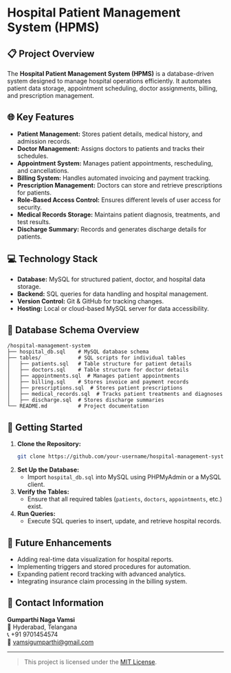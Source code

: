 # Hospital Patient Management System (HPMS)

## 📋 Project Overview
The **Hospital Patient Management System (HPMS)** is a database-driven system designed to manage hospital operations efficiently. It automates patient data storage, appointment scheduling, doctor assignments, billing, and prescription management.

## 🌐 Key Features
- **Patient Management:** Stores patient details, medical history, and admission records.
- **Doctor Management:** Assigns doctors to patients and tracks their schedules.
- **Appointment System:** Manages patient appointments, rescheduling, and cancellations.
- **Billing System:** Handles automated invoicing and payment tracking.
- **Prescription Management:** Doctors can store and retrieve prescriptions for patients.
- **Role-Based Access Control:** Ensures different levels of user access for security.
- **Medical Records Storage:** Maintains patient diagnosis, treatments, and test results.
- **Discharge Summary:** Records and generates discharge details for patients.

## 💻 Technology Stack
- **Database:** MySQL for structured patient, doctor, and hospital data storage.
- **Backend:** SQL queries for data handling and hospital management.
- **Version Control:** Git & GitHub for tracking changes.
- **Hosting:** Local or cloud-based MySQL server for data accessibility.

## 📁 Database Schema Overview
```
/hospital-management-system
├── hospital_db.sql    # MySQL database schema
├── tables/            # SQL scripts for individual tables
│   ├── patients.sql   # Table structure for patient details
│   ├── doctors.sql    # Table structure for doctor details
│   ├── appointments.sql  # Manages patient appointments
│   ├── billing.sql    # Stores invoice and payment records
│   ├── prescriptions.sql  # Stores patient prescriptions
│   ├── medical_records.sql  # Tracks patient treatments and diagnoses
│   ├── discharge.sql  # Stores discharge summaries
└── README.md          # Project documentation
```

## 🚀 Getting Started
1. **Clone the Repository:**
   ```bash
   git clone https://github.com/your-username/hospital-management-system.git
   ```
2. **Set Up the Database:**
   - Import `hospital_db.sql` into MySQL using PHPMyAdmin or a MySQL client.
3. **Verify the Tables:**
   - Ensure that all required tables (`patients`, `doctors`, `appointments`, etc.) exist.
4. **Run Queries:**
   - Execute SQL queries to insert, update, and retrieve hospital records.

## 📌 Future Enhancements
- Adding real-time data visualization for hospital reports.
- Implementing triggers and stored procedures for automation.
- Expanding patient record tracking with advanced analytics.
- Integrating insurance claim processing in the billing system.


## 📧 Contact Information
**Gumparthi Naga Vamsi**  
📍 Hyderabad, Telangana  
📞 +91 9701454574  
📩 vamsigumparthi@gmail.com  

---

> This project is licensed under the [MIT License](LICENSE).
